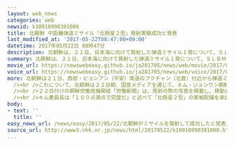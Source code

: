 ```yaml
---
layout: web_news
categories: web
newsid: k10010990391000
title: 北朝鮮 中距離弾道ミサイル「北極星２型」発射実験成功と発表
last_modified_at: '2017-05-22T08:47:00+09:00'
datetime: 2017年05月22日 08時47分
description: 北朝鮮は、２１日、日本海に向けて発射した弾道ミサイル１発について、ＳＬＢＭ＝潜水艦発射弾道ミサイルを地上配備型に改良した、中距離弾道ミサイル「北極星２型」の発射実験に再び成功し、キム・ジョンウン（金正恩）朝鮮労働党委員長が実戦配備を承認して量産を指示したと、国営メディアを通じて写真とともに発表しました。
summary: 北朝鮮は、２１日、日本海に向けて発射した弾道ミサイル１発について、ＳＬＢＭ＝潜水艦発射弾道ミサイルを地上配備型に改良した、中距離弾道ミサイル「北極星２型」の発射実験に再び成功し、キム・ジョンウン（金正恩）朝鮮労働党委員長が実戦配備を承認して量産を指示したと、国営メディアを通じて写真とともに発表しました。
movie_url: https://newswebeasy.github.io/ja201705/news/web/movie/2017/05/22/k10010990391000.mp4
voice_url: https://newswebeasy.github.io/ja201705/news/web/voice/2017/05/22/k10010990391000.mp3
more: 北朝鮮は２１日、西部・ピョンアン（平安）南道のプクチャン（北倉）付近から弾道ミサイル１発を発射し、韓国軍によりますと、ミサイルは高度５６０キロまで上昇したあと発射地点から５００キロ余り離れた日本海に落下しました。<br
  /><br />これについて、北朝鮮は２２日朝、国営メディアを通じて、キム・ジョンウン朝鮮労働党委員長の立ち会いのもと、ＳＬＢＭ＝潜水艦発射弾道ミサイルを地上配備型に改良した、中距離弾道ミサイル「北極星２型」の発射実験に再び成功したと発表しました。<br
  /><br />２２日付けの朝鮮労働党機関紙「労働新聞」は、発射の際の写真を掲載し、移動式の発射台に搭載されたミサイルが、ガスなどの圧力によって射出されたあと空中で点火する、「コールド・ランチ」と呼ばれる技術を使って発射され、固体燃料を使用した際に見られる白みがかった煙を噴き出して上昇していく様子が捉えられています。また、ミサイルに搭載されたカメラで宇宙空間から地球を撮影したとする写真も公表されました。<br
  /><br />キム委員長は「１００点満点で完璧だ」と述べて「北極星２型」の実戦配備を承認し、量産を指示するとともに、「われわれの核武力の多様化や高度化をさらに進めなければならない」として、核・ミサイル開発を一層加速させる考えを強調したとしています。
body:
- text: ''
  title: ''
easy_news_url: /news/easy/2017/05/22/北朝鮮がミサイルを発射して成功したと発表/
source_url: http://www3.nhk.or.jp/news/html/20170522/k10010990391000.html
...
```

